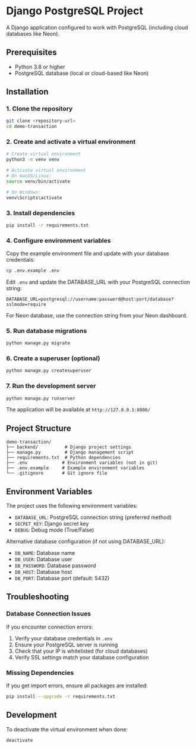 # Django PostgreSQL Project

A Django application configured to work with PostgreSQL (including cloud databases like Neon).

## Prerequisites

- Python 3.8 or higher
- PostgreSQL database (local or cloud-based like Neon)

## Installation

### 1. Clone the repository

```bash
git clone <repository-url>
cd demo-transaction
```

### 2. Create and activate a virtual environment

```bash
# Create virtual environment
python3 -m venv venv

# Activate virtual environment
# On macOS/Linux:
source venv/bin/activate

# On Windows:
venv\Scripts\activate
```

### 3. Install dependencies

```bash
pip install -r requirements.txt
```

### 4. Configure environment variables

Copy the example environment file and update with your database credentials:

```bash
cp .env.example .env
```

Edit `.env` and update the DATABASE_URL with your PostgreSQL connection string:

```
DATABASE_URL=postgresql://username:password@host:port/database?sslmode=require
```

For Neon database, use the connection string from your Neon dashboard.

### 5. Run database migrations

```bash
python manage.py migrate
```

### 6. Create a superuser (optional)

```bash
python manage.py createsuperuser
```

### 7. Run the development server

```bash
python manage.py runserver
```

The application will be available at `http://127.0.0.1:8000/`

## Project Structure

```
demo-transaction/
├── backend/          # Django project settings
├── manage.py         # Django management script
├── requirements.txt  # Python dependencies
├── .env             # Environment variables (not in git)
├── .env.example     # Example environment variables
└── .gitignore       # Git ignore file
```

## Environment Variables

The project uses the following environment variables:

- `DATABASE_URL`: PostgreSQL connection string (preferred method)
- `SECRET_KEY`: Django secret key
- `DEBUG`: Debug mode (True/False)

Alternative database configuration (if not using DATABASE_URL):
- `DB_NAME`: Database name
- `DB_USER`: Database user
- `DB_PASSWORD`: Database password
- `DB_HOST`: Database host
- `DB_PORT`: Database port (default: 5432)

## Troubleshooting

### Database Connection Issues

If you encounter connection errors:

1. Verify your database credentials in `.env`
2. Ensure your PostgreSQL server is running
3. Check that your IP is whitelisted (for cloud databases)
4. Verify SSL settings match your database configuration

### Missing Dependencies

If you get import errors, ensure all packages are installed:

```bash
pip install --upgrade -r requirements.txt
```

## Development

To deactivate the virtual environment when done:

```bash
deactivate
```